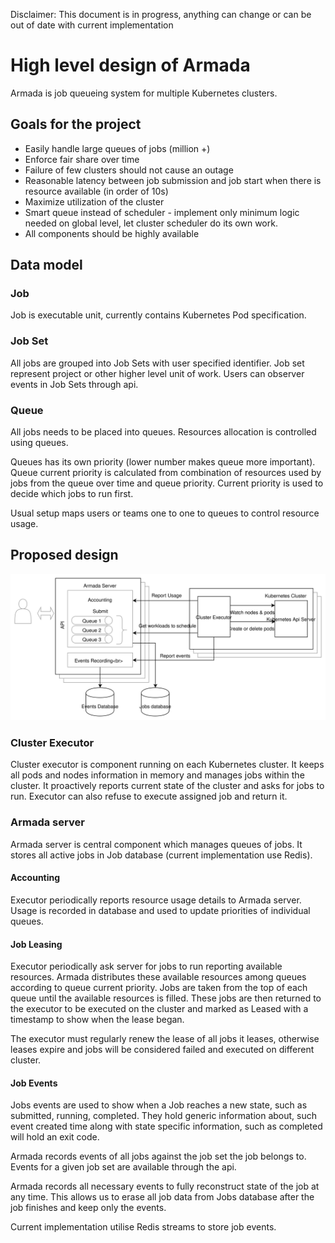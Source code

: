 Disclaimer: This document is in progress, anything can change or can be out of date with current implementation

# High level design of Armada
Armada is job queueing system for multiple Kubernetes clusters.

## Goals for the project
- Easily handle large queues of jobs (million +)
- Enforce fair share over time
- Failure of few clusters should not cause an outage
- Reasonable latency between job submission and job start when there is resource available (in order of 10s)
- Maximize utilization of the cluster
- Smart queue instead of scheduler - implement only minimum logic needed on global level, let cluster scheduler do its own work.
- All components should be highly available

## Data model
### Job
Job is executable unit, currently contains Kubernetes Pod specification.

### Job Set
All jobs are grouped into Job Sets with user specified identifier. Job set represent project or other higher level unit of work. Users can observer events in Job Sets through api.

### Queue
All jobs needs to be placed into queues. Resources allocation is controlled using queues.

Queues has its own priority (lower number makes queue more important). Queue current priority is calculated from combination of resources used by jobs from the queue over time and queue priority. Current priority is used to decide which jobs to run first.

Usual setup maps users or teams one to one to queues to control resource usage.

## Proposed design
![Diagram](./batch-api.svg)

### Cluster Executor
Cluster executor is component running on each Kubernetes cluster. It keeps all pods and nodes information in memory and manages jobs within the cluster.
It proactively reports current state of the cluster and asks for jobs to run.
Executor can also refuse to execute assigned job and return it.

### Armada server
Armada server is central component which manages queues of jobs.
It stores all active jobs in Job database (current implementation use Redis).

#### Accounting
Executor periodically reports resource usage details to Armada server. 
Usage is recorded in database and used to update priorities of individual queues.

#### Job Leasing
Executor periodically ask server for jobs to run reporting available resources. Armada distributes these available resources among queues according to queue current priority. 
Jobs are taken from the top of each queue until the available resources is filled. These jobs are then returned to the executor to be executed on the cluster and marked as Leased with a timestamp to show when the lease began.

The executor must regularly renew the lease of all jobs it leases, otherwise leases expire and jobs will be considered failed and executed on different cluster.

#### Job Events
Jobs events are used to show when a Job reaches a new state, such as submitted, running, completed. They hold generic information about, such event created time along with state specific information, such as completed will hold an exit code.

Armada records events of all jobs against the job set the job belongs to. Events for a given job set are available through the api.

Armada records all necessary events to fully reconstruct state of the job at any time. This allows us to erase all job data from Jobs database after the job finishes and keep only the events.

Current implementation utilise Redis streams to store job events.
